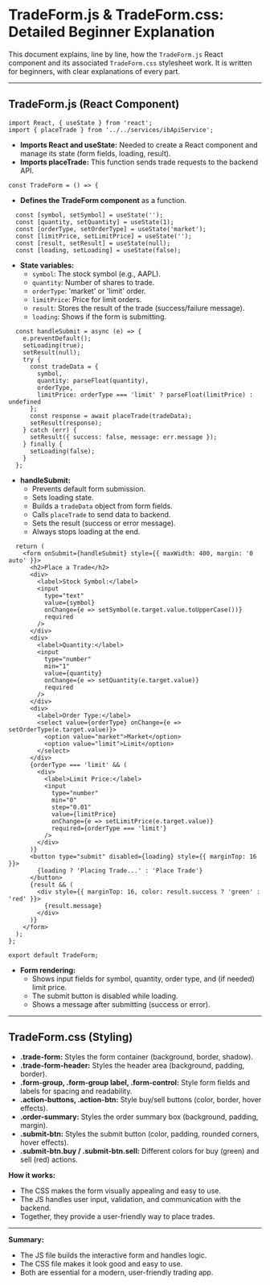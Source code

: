 # TradeForm.js & TradeForm.css: Detailed Beginner Explanation

This document explains, line by line, how the `TradeForm.js` React component and its associated `TradeForm.css` stylesheet work. It is written for beginners, with clear explanations of every part.

---

## TradeForm.js (React Component)

```
import React, { useState } from 'react';
import { placeTrade } from '../../services/ibApiService';
```
- **Imports React and useState:** Needed to create a React component and manage its state (form fields, loading, result).
- **Imports placeTrade:** This function sends trade requests to the backend API.

```
const TradeForm = () => {
```
- **Defines the TradeForm component** as a function.

```
  const [symbol, setSymbol] = useState('');
  const [quantity, setQuantity] = useState(1);
  const [orderType, setOrderType] = useState('market');
  const [limitPrice, setLimitPrice] = useState('');
  const [result, setResult] = useState(null);
  const [loading, setLoading] = useState(false);
```
- **State variables:**
  - `symbol`: The stock symbol (e.g., AAPL).
  - `quantity`: Number of shares to trade.
  - `orderType`: 'market' or 'limit' order.
  - `limitPrice`: Price for limit orders.
  - `result`: Stores the result of the trade (success/failure message).
  - `loading`: Shows if the form is submitting.

```
  const handleSubmit = async (e) => {
    e.preventDefault();
    setLoading(true);
    setResult(null);
    try {
      const tradeData = {
        symbol,
        quantity: parseFloat(quantity),
        orderType,
        limitPrice: orderType === 'limit' ? parseFloat(limitPrice) : undefined
      };
      const response = await placeTrade(tradeData);
      setResult(response);
    } catch (err) {
      setResult({ success: false, message: err.message });
    } finally {
      setLoading(false);
    }
  };
```
- **handleSubmit:**
  - Prevents default form submission.
  - Sets loading state.
  - Builds a `tradeData` object from form fields.
  - Calls `placeTrade` to send data to backend.
  - Sets the result (success or error message).
  - Always stops loading at the end.

```
  return (
    <form onSubmit={handleSubmit} style={{ maxWidth: 400, margin: '0 auto' }}>
      <h2>Place a Trade</h2>
      <div>
        <label>Stock Symbol:</label>
        <input
          type="text"
          value={symbol}
          onChange={e => setSymbol(e.target.value.toUpperCase())}
          required
        />
      </div>
      <div>
        <label>Quantity:</label>
        <input
          type="number"
          min="1"
          value={quantity}
          onChange={e => setQuantity(e.target.value)}
          required
        />
      </div>
      <div>
        <label>Order Type:</label>
        <select value={orderType} onChange={e => setOrderType(e.target.value)}>
          <option value="market">Market</option>
          <option value="limit">Limit</option>
        </select>
      </div>
      {orderType === 'limit' && (
        <div>
          <label>Limit Price:</label>
          <input
            type="number"
            min="0"
            step="0.01"
            value={limitPrice}
            onChange={e => setLimitPrice(e.target.value)}
            required={orderType === 'limit'}
          />
        </div>
      )}
      <button type="submit" disabled={loading} style={{ marginTop: 16 }}>
        {loading ? 'Placing Trade...' : 'Place Trade'}
      </button>
      {result && (
        <div style={{ marginTop: 16, color: result.success ? 'green' : 'red' }}>
          {result.message}
        </div>
      )}
    </form>
  );
};

export default TradeForm;
```
- **Form rendering:**
  - Shows input fields for symbol, quantity, order type, and (if needed) limit price.
  - The submit button is disabled while loading.
  - Shows a message after submitting (success or error).

---

## TradeForm.css (Styling)

- **.trade-form:** Styles the form container (background, border, shadow).
- **.trade-form-header:** Styles the header area (background, padding, border).
- **.form-group, .form-group label, .form-control:** Style form fields and labels for spacing and readability.
- **.action-buttons, .action-btn:** Style buy/sell buttons (color, border, hover effects).
- **.order-summary:** Styles the order summary box (background, padding, margin).
- **.submit-btn:** Styles the submit button (color, padding, rounded corners, hover effects).
- **.submit-btn.buy / .submit-btn.sell:** Different colors for buy (green) and sell (red) actions.

**How it works:**
- The CSS makes the form visually appealing and easy to use.
- The JS handles user input, validation, and communication with the backend.
- Together, they provide a user-friendly way to place trades.

---

**Summary:**
- The JS file builds the interactive form and handles logic.
- The CSS file makes it look good and easy to use.
- Both are essential for a modern, user-friendly trading app.
